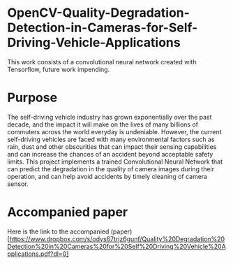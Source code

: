 # OpenCV-Quality-Degradation-Detection-in-Cameras-for-Self-Driving-Vehicle-Applications
This work consists of a convolutional neural network created with Tensorflow, future work impending.

# Purpose
The self-driving vehicle industry has grown exponentially over the past decade, and the impact it will make on
the lives of many billions of commuters across the world everyday is undeniable. However, the current self-driving vehicles are faced with many environmental factors such as rain, dust and other obscurities that can impact their sensing capabilities and can increase the chances of an accident beyond acceptable safety limits. This project implements a trained Convolutional Neural Network that can predict the degradation in the quality of camera images during their operation, and can help avoid accidents by timely cleaning of camera sensor.

# Accompanied paper
Here is the link to the accompanied (paper)[https://www.dropbox.com/s/odys67trjz6gunf/Quality%20Degradation%20Detection%20in%20Cameras%20for%20Self%20Driving%20Vehicle%20Applications.pdf?dl=0]
